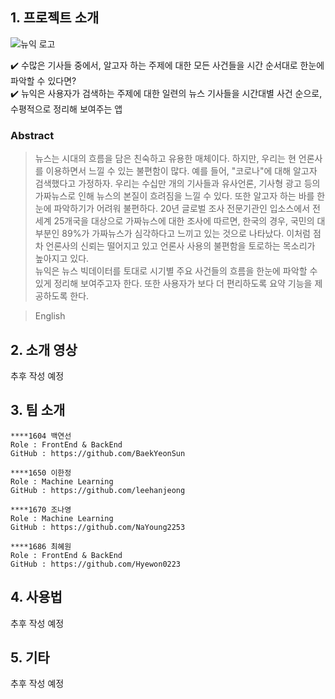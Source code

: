 ## 1. 프로젝트 소개
![뉴익 로고](https://user-images.githubusercontent.com/55417591/161069626-50a79398-abd8-47d5-9a57-e7b91a5a83b0.jpeg)

✔️ 수많은 기사들 중에서, 알고자 하는 주제에 대한 모든 사건들을 시간 순서대로 한눈에 파악할 수 있다면?  
✔️ 뉴익은 사용자가 검색하는 주제에 대한 일련의 뉴스 기사들을 시간대별 사건 순으로, 수평적으로 정리해 보여주는 앱

### Abstract
> 뉴스는 시대의 흐름을 담은 친숙하고 유용한 매체이다. 하지만, 우리는 현 언론사를 이용하면서 느낄 수 있는 불편함이 많다. 예를 들어, "코로나"에 대해 알고자 검색했다고 가정하자. 우리는 수십만 개의 기사들과 유사언론, 기사형 광고 등의 가짜뉴스로 인해 뉴스의 본질이 흐려짐을 느낄 수 있다. 또한 알고자 하는 바를 한눈에 파악하기가 어려워 불편하다. 20년 글로벌 조사 전문기관인 입소스에서 전 세계 25개국을 대상으로 가짜뉴스에 대한 조사에 따르면, 한국의 경우, 국민의 대부분인 89%가 가짜뉴스가 심각하다고 느끼고 있는 것으로 나타났다. 이처럼 점차 언론사의 신뢰는 떨어지고 있고 언론사 사용의 불편함을 토로하는 목소리가 높아지고 있다.  
뉴익은 뉴스 빅데이터를 토대로 시기별 주요 사건들의 흐름을 한눈에 파악할 수 있게 정리해 보여주고자 한다. 또한 사용자가 보다 더 편리하도록 요약 기능을 제공하도록 한다.

> English

## 2. 소개 영상
추후 작성 예정

## 3. 팀 소개
```
****1604 백연선
Role : FrontEnd & BackEnd
GitHub : https://github.com/BaekYeonSun
```
```
****1650 이한정
Role : Machine Learning
GitHub : https://github.com/leehanjeong
```
```
****1670 조나영
Role : Machine Learning
GitHub : https://github.com/NaYoung2253
```
```
****1686 최혜원
Role : FrontEnd & BackEnd
GitHub : https://github.com/Hyewon0223
```
## 4. 사용법

추후 작성 예정

## 5. 기타

추후 작성 예정
